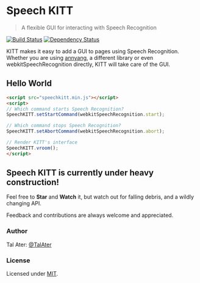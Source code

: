 # Speech KITT
> A flexible GUI for interacting with Speech Recognition

[![Build Status](https://travis-ci.org/TalAter/SpeechKITT.svg?branch=master)](https://travis-ci.org/TalAter/SpeechKITT) [![Dependency Status](https://gemnasium.com/TalAter/SpeechKITT.svg)](https://gemnasium.com/TalAter/SpeechKITT)

KITT makes it easy to add a GUI to pages using Speech Recognition. Whether you are using [annyang](https://github.com/TalAter/annyang), a different library or even webkitSpeechRecognition directly, KITT will take care of the GUI.

## Hello World

````html
<script src="speechkitt.min.js"></script>
<script>
// Which command starts Speech Recognition?
SpeechKITT.setStartCommand(webkitSpeechRecognition.start);

// Which command stops Speech Recognition?
SpeechKITT.setAbortCommand(webkitSpeechRecognition.abort);

// Render KITT's interface
SpeechKITT.vroom();
</script>
````

## Speech KITT is currently under heavy construction!
Feel free to **Star** and **Watch** it, but watch out for falling debris, and a wildly changing API.

Feedback and contributions are always welcome and appreciated.

### Author
Tal Ater: [@TalAter](https://twitter.com/TalAter)

### License
Licensed under [MIT](https://github.com/TalAter/SpeechKITT/blob/master/LICENSE).